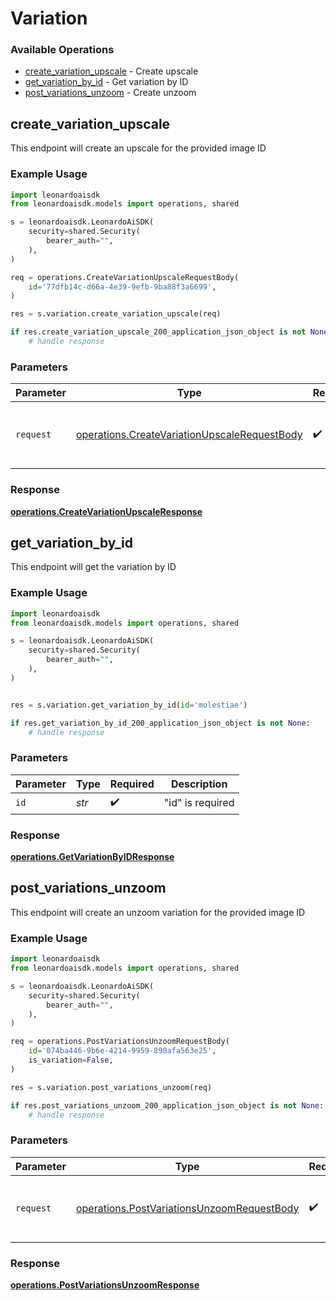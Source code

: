 # Variation

### Available Operations

* [create_variation_upscale](#create_variation_upscale) - Create upscale
* [get_variation_by_id](#get_variation_by_id) - Get variation by ID
* [post_variations_unzoom](#post_variations_unzoom) - Create unzoom

## create_variation_upscale

This endpoint will create an upscale for the provided image ID

### Example Usage

```python
import leonardoaisdk
from leonardoaisdk.models import operations, shared

s = leonardoaisdk.LeonardoAiSDK(
    security=shared.Security(
        bearer_auth="",
    ),
)

req = operations.CreateVariationUpscaleRequestBody(
    id='77dfb14c-d66a-4e39-9efb-9ba88f3a6699',
)

res = s.variation.create_variation_upscale(req)

if res.create_variation_upscale_200_application_json_object is not None:
    # handle response
```

### Parameters

| Parameter                                                                                                    | Type                                                                                                         | Required                                                                                                     | Description                                                                                                  |
| ------------------------------------------------------------------------------------------------------------ | ------------------------------------------------------------------------------------------------------------ | ------------------------------------------------------------------------------------------------------------ | ------------------------------------------------------------------------------------------------------------ |
| `request`                                                                                                    | [operations.CreateVariationUpscaleRequestBody](../../models/operations/createvariationupscalerequestbody.md) | :heavy_check_mark:                                                                                           | The request object to use for the request.                                                                   |


### Response

**[operations.CreateVariationUpscaleResponse](../../models/operations/createvariationupscaleresponse.md)**


## get_variation_by_id

This endpoint will get the variation by ID

### Example Usage

```python
import leonardoaisdk
from leonardoaisdk.models import operations, shared

s = leonardoaisdk.LeonardoAiSDK(
    security=shared.Security(
        bearer_auth="",
    ),
)


res = s.variation.get_variation_by_id(id='molestiae')

if res.get_variation_by_id_200_application_json_object is not None:
    # handle response
```

### Parameters

| Parameter          | Type               | Required           | Description        |
| ------------------ | ------------------ | ------------------ | ------------------ |
| `id`               | *str*              | :heavy_check_mark: | "id" is required   |


### Response

**[operations.GetVariationByIDResponse](../../models/operations/getvariationbyidresponse.md)**


## post_variations_unzoom

This endpoint will create an unzoom variation for the provided image ID

### Example Usage

```python
import leonardoaisdk
from leonardoaisdk.models import operations, shared

s = leonardoaisdk.LeonardoAiSDK(
    security=shared.Security(
        bearer_auth="",
    ),
)

req = operations.PostVariationsUnzoomRequestBody(
    id='074ba446-9b6e-4214-9959-890afa563e25',
    is_variation=False,
)

res = s.variation.post_variations_unzoom(req)

if res.post_variations_unzoom_200_application_json_object is not None:
    # handle response
```

### Parameters

| Parameter                                                                                                | Type                                                                                                     | Required                                                                                                 | Description                                                                                              |
| -------------------------------------------------------------------------------------------------------- | -------------------------------------------------------------------------------------------------------- | -------------------------------------------------------------------------------------------------------- | -------------------------------------------------------------------------------------------------------- |
| `request`                                                                                                | [operations.PostVariationsUnzoomRequestBody](../../models/operations/postvariationsunzoomrequestbody.md) | :heavy_check_mark:                                                                                       | The request object to use for the request.                                                               |


### Response

**[operations.PostVariationsUnzoomResponse](../../models/operations/postvariationsunzoomresponse.md)**

